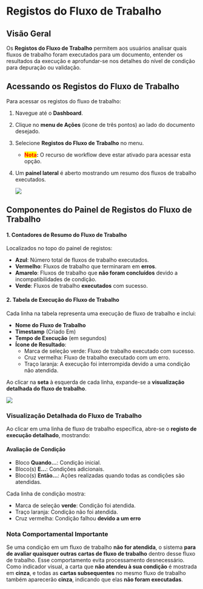 # Registos do Fluxo de Trabalho

## **Visão Geral**

Os **Registos do Fluxo de Trabalho** permitem aos usuários analisar quais fluxos de trabalho foram executados para um documento, entender os resultados da execução e aprofundar-se nos detalhes do nível de condição para depuração ou validação.

## **Acessando os Registos do Fluxo de Trabalho**

Para acessar os registos do fluxo de trabalho:

1. Navegue até o **Dashboard**.
2. Clique no **menu de Ações** (ícone de três pontos) ao lado do documento desejado.
3. Selecione **Registos do Fluxo de Trabalho** no menu.
   * <mark style="color:red;">**Nota**</mark>**:** O recurso de workflow deve estar ativado para acessar esta opção.
4.  Um **painel lateral** é aberto mostrando um resumo dos fluxos de trabalho executados.

    ![](https://docs.docbits.com/~gitbook/image?url=https%3A%2F%2F578966019-files.gitbook.io%2F%7E%2Ffiles%2Fv0%2Fb%2Fgitbook-x-prod.appspot.com%2Fo%2Fspaces%252FT2n2w4uDCJvv7CJ5zrdk%252Fuploads%252FAlgg3jnSVRVyuYxy4tAp%252Fimage.png%3Falt%3Dmedia%26token%3D4e8fcd63-6113-47eb-95a4-95a7821dc9b9\&width=768\&dpr=4\&quality=100\&sign=9e6ba9f5\&sv=2)

## **Componentes do Painel de Registos do Fluxo de Trabalho**

#### **1. Contadores de Resumo do Fluxo de Trabalho**

Localizados no topo do painel de registos:

* **Azul**: Número total de fluxos de trabalho executados.
* **Vermelho**: Fluxos de trabalho que terminaram em **erros**.
* **Amarelo**: Fluxos de trabalho que **não foram concluídos** devido a incompatibilidades de condição.
* **Verde**: Fluxos de trabalho **executados** com sucesso.

#### **2. Tabela de Execução do Fluxo de Trabalho**

Cada linha na tabela representa uma execução de fluxo de trabalho e inclui:

* **Nome do Fluxo de Trabalho**
* **Timestamp** (Criado Em)
* **Tempo de Execução** (em segundos)
* **Ícone de Resultado**:
  * Marca de seleção verde: Fluxo de trabalho executado com sucesso.
  * Cruz vermelha: Fluxo de trabalho executado com um erro.
  * Traço laranja: A execução foi interrompida devido a uma condição não atendida.

Ao clicar na **seta** à esquerda de cada linha, expande-se a **visualização detalhada do fluxo de trabalho**.

![](https://docs.docbits.com/~gitbook/image?url=https%3A%2F%2F578966019-files.gitbook.io%2F%7E%2Ffiles%2Fv0%2Fb%2Fgitbook-x-prod.appspot.com%2Fo%2Fspaces%252FT2n2w4uDCJvv7CJ5zrdk%252Fuploads%252FsauGR47dbpPRomGUugst%252Fimage.png%3Falt%3Dmedia%26token%3D00d6d92f-1512-4de0-97ea-012b1d194dee\&width=768\&dpr=4\&quality=100\&sign=a6c5b7c5\&sv=2)

### **Visualização Detalhada do Fluxo de Trabalho**

Ao clicar em uma linha de fluxo de trabalho específica, abre-se o **registo de execução detalhado**, mostrando:

#### **Avaliação de Condição**

* Bloco **Quando...**: Condição inicial.
* Bloco(s) **E...**: Condições adicionais.
* Bloco(s) **Então...**: Ações realizadas quando todas as condições são atendidas.

Cada linha de condição mostra:

* Marca de seleção **verde**: Condição foi atendida.
* Traço laranja: Condição não foi atendida.
* Cruz vermelha: Condição falhou **devido a um erro**

### **Nota Comportamental Importante**

Se uma condição em um fluxo de trabalho **não for atendida**, o sistema **para de avaliar quaisquer outras cartas de fluxo de trabalho** dentro desse fluxo de trabalho. Esse comportamento evita processamento desnecessário. Como indicador visual, a carta que **não atendeu à sua condição** é mostrada em **cinza**, e todas as **cartas subsequentes** no mesmo fluxo de trabalho também aparecerão **cinza**, indicando que elas **não foram executadas**.
